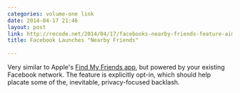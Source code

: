 ```yaml
---
categories: volume-one link
date: 2014-04-17 21:46
layout: post
link: http://recode.net/2014/04/17/facebooks-nearby-friends-feature-aims-for-more-offline-hook-ups/
title: Facebook Launches "Nearby Friends"
  
---
```



Very similar to Apple's [Find My Friends app](https://www.apple.com/apps/find-my-friends/), but powered by your existing Facebook network. The feature is explicitly opt-in, which should help placate some of the, inevitable, privacy-focused backlash.
